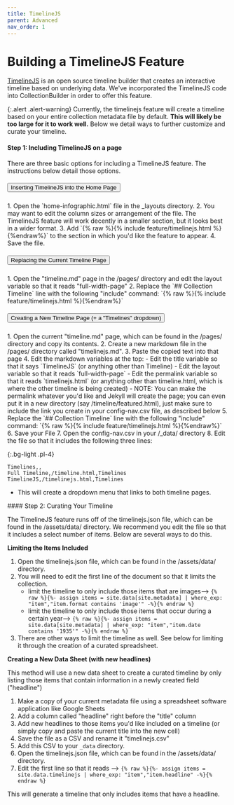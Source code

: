 ```yaml
---
title: TimelineJS
parent: Advanced
nav_order: 1
---
```


# Building a TimelineJS Feature

[TimelineJS](http://timeline.knightlab.com/) is an open source timeline builder that creates an interactive timeline based on underlying data. We've incorporated the TimelineJS code into CollectionBuilder in order to offer this feature. 

{:.alert .alert-warning}
Currently, the timelinejs feature will create a timeline based on your entire collection metadata file by default. **This will likely be too large for it to work well.** Below we detail ways to further customize and curate your timeline. 

#### Step 1: Including TimelineJS on a page

There are three basic options for including a TimelineJS feature. The instructions below detail those options. 


<div id="accordion" class="mb-4">
<div class="card">
<div class="card-header" id="headingOne">
<h5 class="mb-0">
<button class="btn btn-link text-dark" data-toggle="collapse" data-target="#collapseOne" aria-expanded="true" aria-controls="collapseOne">
Inserting TimelineJS into the Home Page
</button>
</h5>
</div>
<div id="collapseOne" class="collapse" aria-labelledby="headingOne" data-parent="#accordion">
<div class="card-body" markdown="1">
1. Open the `home-infographic.html` file in the _layouts directory. 
2. You may want to edit the column sizes or arrangement of the file. The TimelineJS feature will work decently in a smaller section, but it looks best in a wider format. 
3. Add `{% raw %}{% include feature/timelinejs.html %}{%endraw%}` to the section in which you'd like the feature to appear. 
4. Save the file. 
</div>
</div>
</div>
<div class="card">
<div class="card-header" id="headingTwo">
<h5 class="mb-0">
<button class="btn btn-link collapsed text-dark" data-toggle="collapse" data-target="#collapseTwo" aria-expanded="false" aria-controls="collapseTwo">
Replacing the Current Timeline Page
</button>
</h5>
</div>
<div id="collapseTwo" class="collapse" aria-labelledby="headingTwo" data-parent="#accordion">
<div class="card-body" markdown="1">
1. Open the "timeline.md" page in the /pages/ directory and edit the layout variable so that it reads "full-width-page"
2. Replace the `## Collection Timeline` line with the following "include" command: `{% raw %}{% include feature/timelinejs.html %}{%endraw%}`
</div>
</div>
<div class="card">
<div class="card-header" id="headingTwo">
<h5 class="mb-0">
<button class="btn btn-link collapsed text-dark" data-toggle="collapse" data-target="#collapseThree" aria-expanded="false" aria-controls="collapseThree">
Creating a New Timeline Page (+ a "Timelines" dropdown)
</button>
</h5>
</div>
<div id="collapseThree" class="collapse" aria-labelledby="headingThree" data-parent="#accordion">
<div class="card-body" markdown="1">
1. Open the current "timeline.md" page, which can be found in the /pages/ directory and copy its contents. 
2. Create a new markdown file in the /pages/ directory called "timelinejs.md".
3. Paste the copied text into that page
4. Edit the markdown variables at the top: 
    - Edit the title variable so that it says `TimelineJS` (or anything other than Timeline) 
    - Edit the layout variable so that it reads `full-width-page`
    - Edit the permalink variable so that it reads `timelinejs.html` (or anything other than timeline.html, which is where the other timeline is being created)
        - NOTE: You can make the permalink whatever you'd like and Jekyll will create the page; you can even put it in a new directory (say /timeline/featured.html), just make sure to include the link you create in your config-nav.csv file, as described below
5. Replace the `## Collection Timeline` line with the following "include" command: `{% raw %}{% include feature/timelinejs.html %}{%endraw%}`
6. Save your File
7. Open the config-nav.csv in your /_data/ directory
8. Edit the file so that it includes the following three lines: 

{:.bg-light .pl-4}
```
Timelines,,
Full Timeline,/timeline.html,Timelines
TimelineJS,/timelinejs.html,Timelines
```
- This will create a dropdown menu that links to both timeline pages. 
</div>
</div>
</div>
</div>
<div class="mt-4" markdown="1">
#### Step 2: Curating Your Timeline 

The TimelineJS feature runs off of the timelinejs.json file, which can be found in the /assets/data/ directory. We recommend you edit the file so that it includes a select number of items. Below are several ways to do this. 

**Limiting the Items Included**

1. Open the timelinejs.json file, which can be found in the /assets/data/ directory.
2. You will need to edit the first line of the document so that it limits the collection.
    - limit the timeline to only include those items that are images--> `{% raw %}{%- assign items = site.data[site.metadata] | where_exp: "item","item.format contains 'image'" -%}{% endraw %}`
    - limit the timeline to only include those items that occur during a certain year--> `{% raw %}{%- assign items = site.data[site.metadata] | where_exp: "item","item.date contains '1935'" -%}{% endraw %}` 
3. There are other ways to limit the timeline as well. See below for limiting it through the creation of a curated spreadsheet.

**Creating a New Data Sheet (with new headlines)**

This method will use a new data sheet to create a curated timeline by only listing those items that contain information in a newly created field ("headline")

1. Make a copy of your current metadata file using a spreadsheet software application like Google Sheets
2. Add a column called "headline" right before the "title" column
3. Add new headlines to those items you'd like included on a timeline (or simply copy and paste the current title into the new cell)
4. Save the file as a CSV and rename it "timelinejs.csv" 
5. Add this CSV to your `_data` directory.
6. Open the timelinejs.json file, which can be found in the /assets/data/ directory.
7. Edit the first line so that it reads --> `{% raw %}{%- assign items = site.data.timelinejs | where_exp: "item","item.headline" -%}{% endraw %}`

This will generate a timeline that only includes items that have a headline. 
</div>



